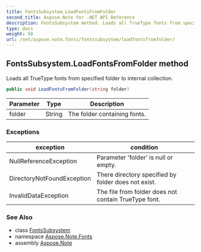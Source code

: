 ```yaml
---
title: FontsSubsystem.LoadFontsFromFolder
second_title: Aspose.Note for .NET API Reference
description: FontsSubsystem method. Loads all TrueType fonts from specified folder to internal collection
type: docs
weight: 50
url: /net/aspose.note.fonts/fontssubsystem/loadfontsfromfolder/
---
```

## FontsSubsystem.LoadFontsFromFolder method

Loads all TrueType fonts from specified folder to internal collection.

```csharp
public void LoadFontsFromFolder(string folder)
```

| Parameter | Type | Description |
| --- | --- | --- |
| folder | String | The folder containing fonts. |

### Exceptions

| exception | condition |
| --- | --- |
| NullReferenceException | Parameter 'folder' is null or empty. |
| DirectoryNotFoundException | There directory specified by folder does not exist. |
| InvalidDataException | The file from folder does not contain TrueType font. |

### See Also

* class [FontsSubsystem](../)
* namespace [Aspose.Note.Fonts](../../fontssubsystem/)
* assembly [Aspose.Note](../../../)


